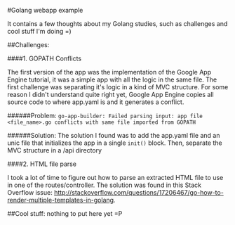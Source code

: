 #Golang webapp example

It contains a few thoughts about my Golang studies, such as challenges and cool stuff I'm doing =)

##Challenges:

####1. GOPATH Conflicts 

The first version of the app was the implementation of the Google App Engine tutorial, it was a simple app with all the logic in the same file. The first challenge was separating it's logic in a kind of MVC structure. For some reason I didn't understand quite right yet, Google App Engine copies all source code to where app.yaml is and it generates a conflict.

######Problem:
``go-app-builder: Failed parsing input: app file <file_name>.go conflicts with same file imported from GOPATH``


######Solution:
The solution I found was to add the app.yaml file and an unic file that initializes the app in a single ``init()`` block. Then, separate the MVC structure in a /api directory

####2. HTML file parse

I took a lot of time to figure out how to parse an extracted HTML file to use in one of the routes/controller.
The solution was found in this Stack Overflow issue: http://stackoverflow.com/questions/17206467/go-how-to-render-multiple-templates-in-golang.


##Cool stuff:
nothing to put here yet =P
